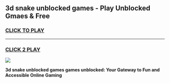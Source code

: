 
## 3d snake unblocked games - Play Unblocked Gmaes & Free
<h3>
<a href="https://news.freeplayer.one?title=3d_snake_unblocked_games&ref=23F">CLICK TO PLAY</a></h3>
<hr>

<h3>
<a href="https://news.freeplayer.one?title=3d_snake_unblocked_games&ref=23F">CLICK 2 PLAY</a>
  
</h3>

<a href="https://news.freeplayer.one?title=3d_snake_unblocked_games&ref=23F/"><img src="https://clearcache.store/games.png"></a>


**3d snake unblocked games games unblocked: Your Gateway to Fun and Accessible Online Gaming**

